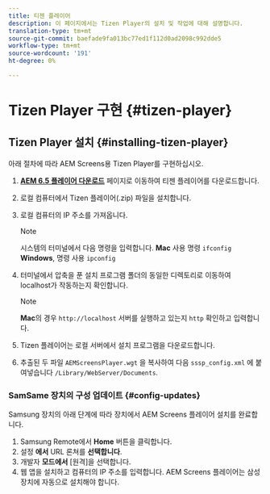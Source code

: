 ```yaml
---
title: 티젠 플레이어
description: 이 페이지에서는 Tizen Player의 설치 및 작업에 대해 설명합니다.
translation-type: tm+mt
source-git-commit: baefade9fa013bc77ed1f112d0ad2098c992dde5
workflow-type: tm+mt
source-wordcount: '191'
ht-degree: 0%

---
```



# Tizen Player 구현 {#tizen-player}

## Tizen Player 설치 {#installing-tizen-player}

아래 절차에 따라 AEM Screens용 Tizen Player를 구현하십시오.

1. [**AEM 6.5 플레이어 다운로드**](https://download.macromedia.com/screens/) 페이지로 이동하여 티젠 플레이어를 다운로드합니다.

1. 로컬 컴퓨터에서 Tizen 플레이어(.zip) 파일을 설치합니다.

1. 로컬 컴퓨터의 IP 주소를 가져옵니다.

   >[!NOTE]
   >시스템의 터미널에서 다음 명령을 입력합니다.
   >**Mac** 사용 명령 `ifconfig`
   >**Windows**, 명령 사용 `ipconfig`

1. 터미널에서 압축을 푼 설치 프로그램 폴더의 동일한 디렉토리로 이동하여 localhost가 작동하는지 확인합니다.

   >[!NOTE]
   >**Mac**&#x200B;의 경우 `http://localhost` 서버를 실행하고 있는지 `http` 확인하고 입력합니다.

1. Tizen 플레이어는 로컬 서버에서 설치 프로그램을 다운로드합니다.

1. 추출된 두 파일 `AEMScreensPlayer.wgt` 을 복사하여 다음 `sssp_config.xml` 에 붙여넣습니다 `/Library/WebServer/Documents`.

### SamSame 장치의 구성 업데이트 {#config-updates}

Samsung 장치의 아래 단계에 따라 장치에서 AEM Screens 플레이어 설치를 완료합니다.

1. Samsung Remote에서 **Home** 버튼을 클릭합니다.
1. 설정 **에서** URL 론쳐를 **선택합니다**.
1. 개발자 **모드에서** [원격]을 선택합니다.
1. 웹 앱을 설치하고 컴퓨터의 IP 주소를 입력합니다.
AEM Screens 플레이어는 삼성 장치에 자동으로 설치해야 합니다.


